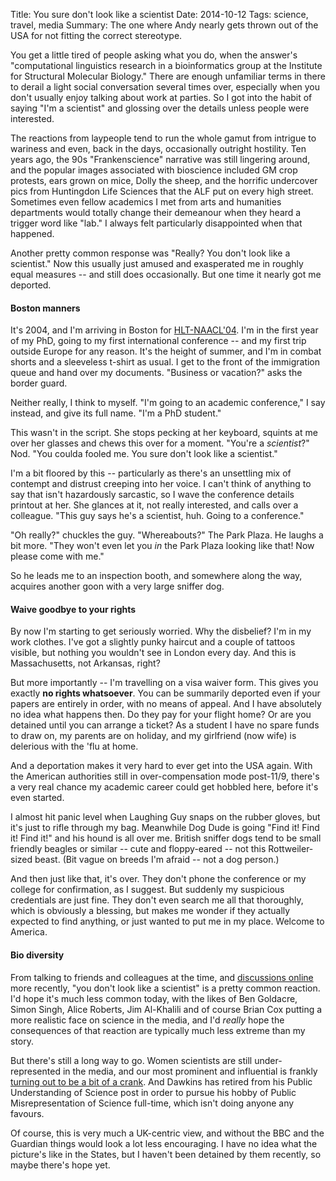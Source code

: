 Title: You sure don't look like a scientist
Date: 2014-10-12
Tags: science, travel, media
Summary: The one where Andy nearly gets thrown out of the USA for not fitting the correct stereotype.

You get a little tired of people asking what you do, when the answer's "computational linguistics research in a bioinformatics group at the Institute for Structural Molecular Biology." There are enough unfamiliar terms in there to derail a light social conversation several times over, especially when you don't usually enjoy talking about work at parties. So I got into the habit of saying "I'm a scientist" and glossing over the details unless people were interested.

The reactions from laypeople tend to run the whole gamut from intrigue to wariness and even, back in the days, occasionally outright hostility. Ten years ago, the 90s "Frankenscience" narrative was still lingering around, and the popular images associated with bioscience included GM crop protests, ears grown on mice, Dolly the sheep, and the horrific undercover pics from Huntingdon Life Sciences that the ALF put on every high street. Sometimes even fellow academics I met from arts and humanities departments would totally change their demeanour when they heard a trigger word like "lab." I always felt particularly disappointed when that happened.

Another pretty common response was "Really? You don't look like a scientist." Now this usually just amused and exasperated me in roughly equal measures -- and still does occasionally. But one time it nearly got me deported.

#### Boston manners

It's 2004, and I'm arriving in Boston for [HLT-NAACL'04](http://www1.cs.columbia.edu/~pablo/hlt-naacl04/). I'm in the first year of my PhD, going to my first international conference -- and my first trip outside Europe for any reason. It's the height of summer, and I'm in combat shorts and a sleeveless t-shirt as usual. I get to the front of the immigration queue and hand over my documents. "Business or vacation?" asks the border guard.

Neither really, I think to myself. "I'm going to an academic conference," I say instead, and give its full name. "I'm a PhD student."

This wasn't in the script. She stops pecking at her keyboard, squints at me over her glasses and chews this over for a moment. "You're a *scientist*?" Nod. "You coulda fooled me. You sure don't look like a scientist."

I'm a bit floored by this -- particularly as there's an unsettling mix of contempt and distrust creeping into her voice. I can't think of anything to say that isn't hazardously sarcastic, so I wave the conference details printout at her. She glances at it, not really interested, and calls over a colleague. "This guy says he's a scientist, huh. Going to a conference."

"Oh really?" chuckles the guy. "Whereabouts?" The Park Plaza. He laughs a bit more. "They won't even let you *in* the Park Plaza looking like that! Now please come with me."

So he leads me to an inspection booth, and somewhere along the way, acquires another goon with a very large sniffer dog.

#### Waive goodbye to your rights

By now I'm starting to get seriously worried. Why the disbelief? I'm in my work clothes. I've got a slightly punky haircut and a couple of tattoos visible, but nothing you wouldn't see in London every day. And this is Massachusetts, not Arkansas, right?

But more importantly -- I'm travelling on a visa waiver form. This gives you exactly **no rights whatsoever**. You can be summarily deported even if your papers are entirely in order, with no means of appeal. And I have absolutely no idea what happens then. Do they pay for your flight home? Or are you detained until you can arrange a ticket? As a student I have no spare funds to draw on, my parents are on holiday, and my girlfriend (now wife) is delerious with the 'flu at home.

And a deportation makes it very hard to ever get into the USA again. With the American authorities still in over-compensation mode post-11/9, there's a very real chance my academic career could get hobbled here, before it's even started.

I almost hit panic level when Laughing Guy snaps on the rubber gloves, but it's just to rifle through my bag. Meanwhile Dog Dude is going "Find it! Find it! Find it!" and his hound is all over me. British sniffer dogs tend to be small friendly beagles or similar -- cute and floppy-eared -- not this Rottweiler-sized beast. (Bit vague on breeds I'm afraid -- not a dog person.)

And then just like that, it's over. They don't phone the conference or my college for confirmation, as I suggest. But suddenly my suspicious credentials are just fine. They don't even search me all that thoroughly, which is obviously a blessing, but makes me wonder if they actually expected to find anything, or just wanted to put me in my place. Welcome to America.

#### Bio diversity

From talking to friends and colleagues at the time, and [discussions online](https://twitter.com/AstroKatie/status/520838801006936066) more recently, "you don't look like a scientist" is a pretty common reaction. I'd hope it's much less common today, with the likes of Ben Goldacre, Simon Singh, Alice Roberts, Jim Al-Khalili and of course Brian Cox putting a more realistic face on science in the media, and I'd *really* hope the consequences of that reaction are typically much less extreme than my story.

But there's still a long way to go. Women scientists are still under-represented in the media, and our most prominent and influential is frankly [turning out to be a bit of a crank](http://www.theguardian.com/science/head-quarters/2014/oct/03/susan-greenfield-mind-change-technology-evidence). And Dawkins has retired from his Public Understanding of Science post in order to pursue his hobby of Public Misrepresentation of Science full-time, which isn't doing anyone any favours.

Of course, this is very much a UK-centric view, and without the BBC and the Guardian things would look a lot less encouraging. I have no idea what the picture's like in the States, but I haven't been detained by them recently, so maybe there's hope yet.

